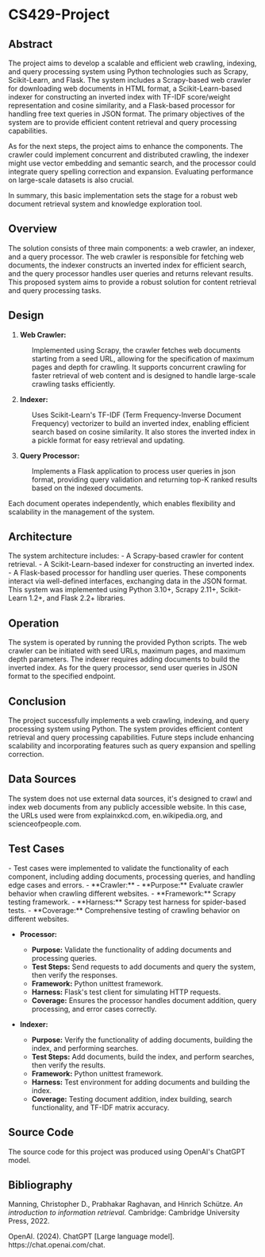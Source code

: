 # CS429-Project
<h2> Abstract </h2>
The project aims to develop a scalable and efficient web crawling, indexing, and query processing system using Python technologies such as Scrapy, Scikit-Learn, and Flask. The system includes a Scrapy-based web crawler for downloading web documents in HTML format, a Scikit-Learn-based indexer for constructing an inverted index with TF-IDF score/weight representation and cosine similarity, and a Flask-based processor for handling free text queries in JSON format. The primary objectives of the system are to provide efficient content retrieval and query processing capabilities. 

As for the next steps, the project aims to enhance the components. The crawler could implement concurrent and distributed crawling, the indexer might use vector embedding and semantic search, and the processor could integrate query spelling correction and expansion. Evaluating performance on large-scale datasets is also crucial. 

In summary, this basic implementation sets the stage for a robust web document retrieval system and knowledge exploration tool.

<h2> Overview </h2>
The solution consists of three main components: a web crawler, an indexer, and a query processor. The web crawler is responsible for fetching web documents, the indexer constructs an inverted index for efficient search, and the query processor handles user queries and returns relevant results. This proposed system aims to provide a robust solution for content retrieval and query processing tasks.

<h2> Design </h2>
    <ol>
        <li><strong>Web Crawler:</strong><ul>
            <p>Implemented using Scrapy, the crawler fetches web documents starting from a seed URL, allowing for the specification of maximum pages and depth for crawling. It supports concurrent crawling for faster retrieval of web content and is designed to handle large-scale crawling tasks efficiently.</p>
            </ul></li>
        <li><strong>Indexer:</strong><ul>
            <p>Uses Scikit-Learn's TF-IDF (Term Frequency-Inverse Document Frequency) vectorizer to build an inverted index, enabling efficient search based on cosine similarity. It also stores the inverted index in a pickle format for easy retrieval and updating.</p></ul></li>
        <li><strong>Query Processor:</strong><ul>
            <p>Implements a Flask application to process user queries in json format, providing query validation and returning top-K ranked results based on the indexed documents.</p></ul></li>
    </ol> 
    <p>Each document operates independently, which enables flexibility and scalability in the management of the system.</p>


<h2> Architecture </h2>
The system architecture includes:
-  A Scrapy-based crawler for content retrieval.
-  A Scikit-Learn-based indexer for constructing an inverted index.
-  A Flask-based processor for handling user queries.
These components interact via well-defined interfaces, exchanging data in the JSON format. This system was implemented using Python 3.10+, Scrapy 2.11+, Scikit-Learn 1.2+, and Flask 2.2+ libraries.

<h2> Operation </h2>
The system is operated by running the provided Python scripts. The web crawler can be initiated with seed URLs, maximum pages, and maximum depth parameters. The indexer requires adding documents to build the inverted index. As for the query processor, send user queries in JSON format to the specified endpoint.

<h2> Conclusion </h2>
The project successfully implements a web crawling, indexing, and query processing system using Python. The system provides efficient content retrieval and query processing capabilities. Future steps include enhancing scalability and incorporating features such as query expansion and spelling correction.

<h2> Data Sources </h2>
The system does not use external data sources, it's designed to crawl and index web documents from any publicly accessible website. In this case, the URLs used were from explainxkcd.com, en.wikipedia.org, and scienceofpeople.com.


<h2> Test Cases </h2>
- Test cases were implemented to validate the functionality of each component, including adding documents, processing queries, and handling edge cases and errors.
  - **Crawler:**
    - **Purpose:** Evaluate crawler behavior when crawling different websites.
    - **Framework:** Scrapy testing framework.
    - **Harness:** Scrapy test harness for spider-based tests.
    - **Coverage:** Comprehensive testing of crawling behavior on different websites.
  
  - **Processor:**
    - **Purpose:** Validate the functionality of adding documents and processing queries.
    - **Test Steps:** Send requests to add documents and query the system, then verify the responses.
    - **Framework:** Python unittest framework.
    - **Harness:** Flask's test client for simulating HTTP requests.
    - **Coverage:** Ensures the processor handles document addition, query processing, and error cases correctly.
  
  - **Indexer:**
    - **Purpose:** Verify the functionality of adding documents, building the index, and performing searches.
    - **Test Steps:** Add documents, build the index, and perform searches, then verify the results.
    - **Framework:** Python unittest framework.
    - **Harness:** Test environment for adding documents and building the index.
    - **Coverage:** Testing document addition, index building, search functionality, and TF-IDF matrix accuracy.

<h2> Source Code </h2>
The source code for this project was produced using OpenAI's ChatGPT model.

<h2> Bibliography </h2>
    <p>Manning, Christopher D., Prabhakar Raghavan, and Hinrich Schütze. <em>An introduction to information retrieval.</em> Cambridge: Cambridge University Press, 2022.  </p>
    <p> OpenAI. (2024). ChatGPT [Large language model]. https://chat.openai.com/chat. </p>
